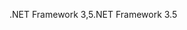 <span data-ttu-id="56683-101">.NET Framework 3,5</span><span class="sxs-lookup"><span data-stu-id="56683-101">.NET Framework 3.5</span></span>